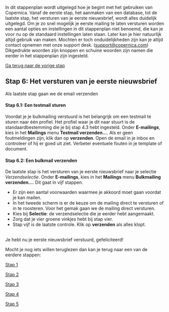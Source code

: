 In dit stappenplan wordt uitgelegd hoe je begint met het gebruiken van
Copernica. Vanaf de eerste stap, het aanmaken van een database, tot de
laatste stap, het versturen van je eerste nieuwsbrief, wordt alles
duidelijk uitgelegd. Om je zo snel mogelijk je eerste mailing te laten
versturen worden een aantal opties en instellingen in dit stappenplan
niet benoemd, die kan je voor nu op de standaard instellingen laten
staan. Later kan je hier natuurlijk altijd gebruik van maken. Mochten er
toch onduidelijkheden zijn kan je altijd contact opnemen met onze
support desk. (support@copernica.com) Dikgedrukte woorden zijn knoppen
en schuine woorden zijn namen die eerder in het stappenplan zijn
ingesteld.

[Ga terug naar de vorige
stap](./beginnen-met-copernica-stappenplan-stap-5.md)

Stap 6: Het versturen van je eerste nieuwsbrief
-----------------------------------------------

Als laatste stap gaan we de email verzenden

#### Stap 6.1: Een testmail sturen

Voordat je je bulkmailing verstuurd is het belangrijk om een testmail te
sturen naar één profiel. Het profiel waar je dit naar stuurt is de
standaardbestemming die je bij stap 4.3 hebt ingesteld. Onder
**E-mailings**, kies in het **Mailings** menu **Testmail verzenden...**.
Als er geen foutmeldingen zijn, klik dan op **verzenden**. Open de email
in je inbox en controleer of hij er goed uit ziet. Verbeter eventuele
fouten in je template of document.

#### Stap 6.2: Een bulkmail verzenden

De laatste stap is het versturen van je eerste nieuwsbrief naar je
selectie *Verzendselectie*. Onder **E-mailings**, kies in het
**Mailings** menu **Bulkmailing verzenden...**. Dit gaat in vijf
stappen.

-   Er zijn een aantal voorwaarden waarmee je akkoord moet gaan voordat
    je kan mailen.
-   In het tweede scherm is er de keuze om de mailing direct te
    versturen of in te roosteren. Voor het gemak gaan we de mailing
    direct versturen.
-   Kies bij **Selectie**: de verzendselectie die je eerder hebt
    aangemaakt.
-   Zorg dat je vier groene vinkjes hebt bij stap vier.
-   Stap vijf is de laatste controle. Klik op **verzenden** als alles
    klopt.

\
 Je hebt nu je eerste nieuwsbrief verstuurd, gefeliciteerd!

Mocht je nog iets willen teruglezen dan kan je terug naar een van de
eerdere stappen:

[Stap 1](./beginnen-met-copernica-stappenplan-stap-1.md)

[Stap 2](./beginnen-met-copernica-stappenplan-stap-2.md)

[Stap 3](./beginnen-met-copernica-stappenplan-stap-3.md)

[Stap 4](./beginnen-met-copernica-stappenplan-stap-4.md)

[Stap 5](./beginnen-met-copernica-stappenplan-stap-5.md)
